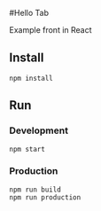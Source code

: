 #Hello Tab

Example front in React

## Install

```
npm install
```

## Run

### Development

```
npm start
```

### Production

```
npm run build
npm run production
```

